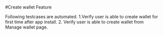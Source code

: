 #Create wallet Feature

Following testcases are automated.
1.Verify user is able to create wallet for first time after app install.
2. Verify user is able to create wallet from Manage wallet page.